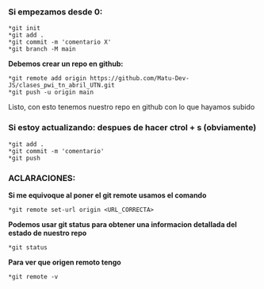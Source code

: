 ### Si empezamos desde 0:
    *git init
    *git add .
    *git commit -m 'comentario X'
    *git branch -M main

**Debemos crear un repo en github:**

    *git remote add origin https://github.com/Matu-Dev-JS/clases_pwi_tn_abril_UTN.git
    *git push -u origin main

Listo, con esto tenemos nuestro repo en github con lo que hayamos subido

### Si estoy actualizando: despues de hacer ctrol + s (obviamente)

    *git add .
    *git commit -m 'comentario'
    *git push

### ACLARACIONES:

**Si me equivoque al poner el git remote usamos el comando**

    *git remote set-url origin <URL_CORRECTA>

**Podemos usar git status para obtener una informacion detallada del estado de nuestro repo**

    *git status

**Para ver que origen remoto tengo**

    *git remote -v